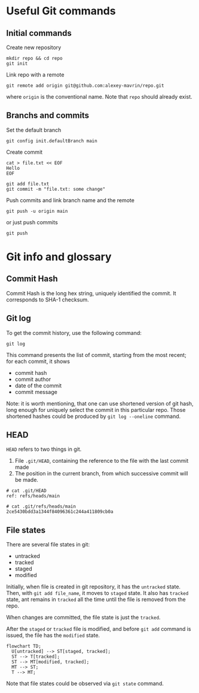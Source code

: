 # Useful Git commands

## Initial commands

Create new repository

```
mkdir repo && cd repo
git init
```

Link repo with a remote

```
git remote add origin git@github.com:alexey-mavrin/repo.git
```

where `origin` is the conventional name.
Note that `repo` should already exist.

## Branchs and commits

Set the default branch

```
git config init.defaultBranch main
```

Create commit

```
cat > file.txt << EOF
Hello
EOF

git add file.txt
git commit -m "file.txt: some change"
```

Push commits and link branch name and the remote

```
git push -u origin main
```

or just push commits

```
git push
```

# Git info and glossary

## Commit Hash

Commit Hash is the long hex string, uniquely identified the commit.
It corresponds to SHA-1 checksum.

## Git log

To get the commit history, use the following command:
```
git log
```

This command presents the list of commit, starting from the most recent;
for each commit, it shows
- commit hash
- commit author
- date of the commit
- commit message

Note: it is worth mentioning, that one can use shortened version of git hash,
long enough for uniquely select the commit in this particular repo. Those shortened
hashes could be produced by `git log --oneline` command.

## HEAD

`HEAD` refers to two things in git.
1. File `.git/HEAD`, containing the reference to the file with the last commit made
2. The position in the current branch, from which successive commit will be made.

```
# cat .git/HEAD
ref: refs/heads/main

# cat .git/refs/heads/main
2ce5430bdd3a1344f84096361c244a411809cb0a
```

## File states

There are several file states in git:
- untracked
- tracked
- staged
- modified

Initially, when file is created in git repository, it has the `untracked` state.
Then, with `git add file_name`, it moves to `staged` state. It also has `tracked`
state, ant remains in `tracked` all the time until the file is removed from the repo.

When changes are committed, the file state is just the `tracked`.

After the `staged` or `tracked` file is modified, and before `git add` command
is issued, the file has the `modified` state.

```mermaid
flowchart TD;
  U[untracked] --> ST[staged, tracked];
  ST --> T[tracked];
  ST --> MT[modified, tracked];
  MT --> ST;
  T --> MT;
```

Note that file states could be observed via `git state` command.
